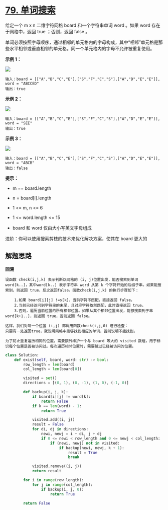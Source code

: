 # [79. 单词搜索](https://leetcode-cn.com/problems/word-search/)

给定一个 m x n 二维字符网格 board 和一个字符串单词 word 。如果 word 存在于网格中，返回 true ；否则，返回 false 。

单词必须按照字母顺序，通过相邻的单元格内的字母构成，其中“相邻”单元格是那些水平相邻或垂直相邻的单元格。同一个单元格内的字母不允许被重复使用。

 

**示例 1：**

![](https://assets.leetcode.com/uploads/2020/11/04/word2.jpg)

```
输入：board = [["A","B","C","E"],["S","F","C","S"],["A","D","E","E"]], word = "ABCCED"
输出：true
```

**示例 2：**

![](https://assets.leetcode.com/uploads/2020/11/04/word-1.jpg)

```
输入：board = [["A","B","C","E"],["S","F","C","S"],["A","D","E","E"]], word = "SEE"
输出：true
```

**示例 3：**

![](https://assets.leetcode.com/uploads/2020/10/15/word3.jpg)

```
输入：board = [["A","B","C","E"],["S","F","C","S"],["A","D","E","E"]], word = "ABCB"
输出：false
```

**提示：**

- m == board.length

- n = board[i].length
- 1 <= m, n <= 6
- 1 <= word.length <= 15

- board 和 word 仅由大小写英文字母组成


进阶：你可以使用搜索剪枝的技术来优化解决方案，使其在 board 更大的





## 解题思路

**回溯**

```
设函数 check(i,j,k) 表示判断以网格的 (i, j)位置出发，能否搜索到单词 word[k..]，其中word[k..] 表示字符串 word 从第 k 个字符开始的后缀子串。如果能搜索到，则返回 true，反之返回false。函数check(i,j,k) 的执行步骤如下：

	1.如果 board[i][j] !=s[k]，当前字符不匹配，直接返回 false。
	2.当前已经访问到字符串的末尾，且对应字符依然匹配，此时直接返回 true。
	3.否则，遍历当前位置的所有相邻位置。如果从某个相邻位置出发，能够搜索到子串 word[k+1..]，则返回 true，否则返回 false。

这样，我们对每一个位置 (i,j) 都调用函数check(i,j,0) 进行检查：
只要有一处返回true，就说明网格中能够找到相应的单词，否则说明不能找到。

为了防止重复遍历相同的位置，需要额外维护一个与 board 等大的 visited 数组，用于标识每个位置是否被访问过。每次遍历相邻位置时，需要跳过已经被访问的位置。

```



```python
class Solution:
    def exist(self, board, word: str) -> bool:
        row_length = len(board)
        col_length = len(board[0])

        visited = set()
        directions = [(0, 1), (0, -1), (1, 0), (-1, 0)]

        def backup(i, j, k):
            if board[i][j] != word[k]:
                return False
            if k == len(word) - 1:
                return True

            visited.add((i, j))
            result = False
            for di, dj in directions:
                newi, newj = i + di, j + dj
                if 0 <= newi < row_length and 0 <= newj < col_length:
                    if (newi, newj) not in visited:
                        if backup(newi, newj, k + 1):
                            result = True
                            break

            visited.remove((i, j))
            return result

        for i in range(row_length):
            for j in range(col_length):
                if backup(i, j, 0):
                    return True

        return False
```

